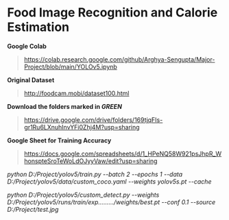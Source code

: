 # Food Image Recognition and Calorie Estimation
**Google Colab**
> https://colab.research.google.com/github/Arghya-Sengupta/Major-Project/blob/main/YOLOv5.ipynb


**Original Dataset**
> http://foodcam.mobi/dataset100.html


**Download the folders marked in _GREEN_**
> https://drive.google.com/drive/folders/169tjqFIs-gr1Ru6LXnuhInvYFi0Zhj4M?usp=sharing


**Google Sheet for Training Accuracy**
> https://docs.google.com/spreadsheets/d/1_HPeNQ58W921psJhpR_WhonspteSroTeWoLdOJyyVaw/edit?usp=sharing


*python D:/Project/yolov5/train.py --batch 2 --epochs 1 --data D:/Project/yolov5/data/custom_coco.yaml --weights yolov5s.pt --cache*

*python D:/Project/yolov5/custom_detect.py --weights D:/Project/yolov5/runs/train/exp........./weights/best.pt --conf 0.1 --source D:/Project/test.jpg*

